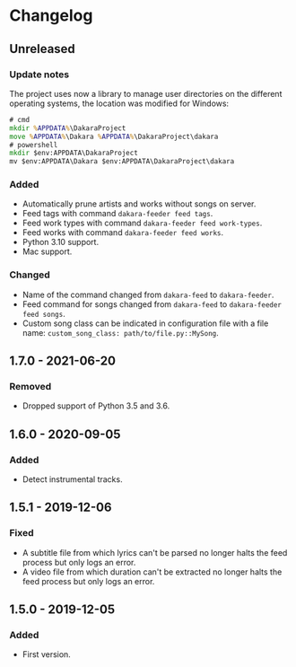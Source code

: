 # Changelog

<!---
## 0.0.1 - 1970-01-01

### Added

- New stuff.

### Changed

- Changed stuff.

### Deprecated

- Deprecated stuff.

### Removed

- Removed stuff.

### Fixed

- Fixed stuff.

### Security

- Security related fix.
-->

## Unreleased

### Update notes

The project uses now a library to manage user directories on the different operating systems, the location was modified for Windows:

```cmd
# cmd
mkdir %APPDATA%\DakaraProject
move %APPDATA%\Dakara %APPDATA%\DakaraProject\dakara
# powershell
mkdir $env:APPDATA\DakaraProject
mv $env:APPDATA\Dakara $env:APPDATA\DakaraProject\dakara
```

### Added

- Automatically prune artists and works without songs on server.
- Feed tags with command `dakara-feeder feed tags`.
- Feed work types with command `dakara-feeder feed work-types`.
- Feed works with command `dakara-feeder feed works`.
- Python 3.10 support.
- Mac support.

### Changed

- Name of the command changed from `dakara-feed` to `dakara-feeder`.
- Feed command for songs changed from `dakara-feed` to `dakara-feeder feed songs`.
- Custom song class can be indicated in configuration file with a file name: `custom_song_class: path/to/file.py::MySong`.

## 1.7.0 - 2021-06-20

### Removed

- Dropped support of Python 3.5 and 3.6.

## 1.6.0 - 2020-09-05

### Added

- Detect instrumental tracks.

## 1.5.1 - 2019-12-06

### Fixed

- A subtitle file from which lyrics can't be parsed no longer halts the feed process but only logs an error.
- A video file from which duration can't be extracted no longer halts the feed process but only logs an error.

## 1.5.0 - 2019-12-05

### Added

- First version.
